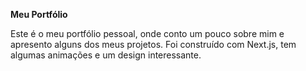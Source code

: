 **Meu Portfólio**

Este é o meu portfólio pessoal, onde conto um pouco sobre mim e apresento alguns dos meus projetos. Foi construído com Next.js, tem algumas animações e um design interessante. 

